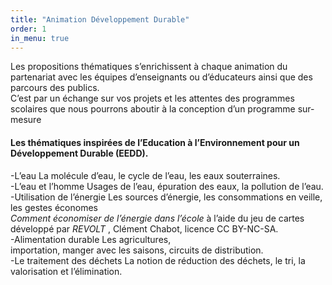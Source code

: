 ```yaml
---
title: "Animation Développement Durable"
order: 1
in_menu: true
---
```

Les propositions thématiques s’enrichissent à chaque animation du partenariat avec les équipes d’enseignants ou d’éducateurs ainsi que des parcours des publics.  
C’est par un échange sur vos projets et les attentes des programmes scolaires que nous pourrons 
aboutir à la conception d’un programme sur-mesure


#### Les thématiques inspirées de l’Education à l’Environnement pour un Développement Durable (EEDD).  	

-L’eau  La molécule d’eau, le cycle de l’eau, 
les eaux souterraines.   
-L’eau  et  l’homme  Usages de l’eau, 
épuration des eaux, la pollution de l’eau.  
-Utilisation de l’énergie  Les sources d’énergie, les consommations en veille, les gestes économes  
_Comment économiser de l’énergie dans l’école_
à l’aide du jeu de cartes développé par _REVOLT_ , Clément Chabot, licence CC BY-NC-SA.  
-Alimentation durable Les agricultures,  
importation, manger avec les saisons, 
circuits de distribution.   
-Le traitement des déchets  La notion 
de réduction des déchets, le tri, la valorisation 
et l’élimination. 
